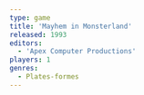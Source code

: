 ```yaml
---
type: game
title: 'Mayhem in Monsterland'
released: 1993
editors: 
  - 'Apex Computer Productions'
players: 1
genres:
  - Plates-formes
---
```

